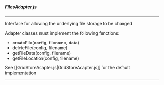 ##### FilesAdapter.js

---

Interface for allowing the underlying file storage to be changed

Adapter classes must implement the following functions:
* createFile(config, filename, data)
* deleteFile(config, filename)
* getFileData(config, filename)
* getFileLocation(config, filename)

See [[GridStoreAdapter.js|GridStoreAdapter.js]] for the default implementation

---
